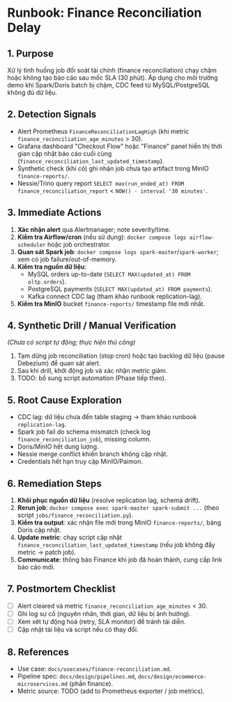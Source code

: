# Runbook: Finance Reconciliation Delay

## 1. Purpose
Xử lý tình huống job đối soát tài chính (finance reconciliation) chạy chậm hoặc không tạo báo cáo sau mốc SLA (30 phút). Áp dụng cho môi trường demo khi Spark/Doris batch bị chậm, CDC feed từ MySQL/PostgreSQL không đủ dữ liệu.

## 2. Detection Signals
- Alert Prometheus `FinanceReconciliationLagHigh` (khi metric `finance_reconciliation_age_minutes` > 30).
- Grafana dashboard "Checkout Flow" hoặc "Finance" panel hiển thị thời gian cập nhật báo cáo cuối cùng (`finance_reconciliation_last_updated_timestamp`).
- Synthetic check (khi có) ghi nhận job chưa tạo artifact trong MinIO `finance-reports/`.
- Nessie/Trino query report `SELECT max(run_ended_at) FROM finance_reconciliation_report` < `NOW() - interval '30 minutes'`.

## 3. Immediate Actions
1. **Xác nhận alert** qua Alertmanager; note severity/time.
2. **Kiểm tra Airflow/cron** (nếu sử dụng): `docker compose logs airflow-scheduler` hoặc job orchestrator.
3. **Quan sát Spark job**: `docker compose logs spark-master`/`spark-worker`; xem có job failure/out-of-memory.
4. **Kiểm tra nguồn dữ liệu**:
   - MySQL orders up-to-date (`SELECT MAX(updated_at) FROM oltp.orders`).
   - PostgreSQL payments (`SELECT MAX(updated_at) FROM payments`).
   - Kafka connect CDC lag (tham khảo runbook replication-lag).
5. **Kiểm tra MinIO** bucket `finance-reports/` timestamp file mới nhất.

## 4. Synthetic Drill / Manual Verification
*(Chưa có script tự động; thực hiện thủ công)*
1. Tạm dừng job reconciliation (stop cron) hoặc tạo backlog dữ liệu (pause Debezium) để quan sát alert.
2. Sau khi drill, khởi động job và xác nhận metric giảm.
3. TODO: bổ sung script automation (Phase tiếp theo).

## 5. Root Cause Exploration
- CDC lag: dữ liệu chưa đến table staging → tham khảo runbook `replication-lag`.
- Spark job fail do schema mismatch (check log `finance_reconciliation_job`), missing column.
- Doris/MinIO hết dung lượng.
- Nessie merge conflict khiến branch không cập nhật.
- Credentials hết hạn truy cập MinIO/Paimon.

## 6. Remediation Steps
1. **Khôi phục nguồn dữ liệu** (resolve replication lag, schema drift).
2. **Rerun job**: `docker compose exec spark-master spark-submit ...` (theo script `jobs/finance_reconciliation.py`).
3. **Kiểm tra output**: xác nhận file mới trong MinIO `finance-reports/`, bảng Doris cập nhật.
4. **Update metric**: chạy script cập nhật `finance_reconciliation_last_updated_timestamp` (nếu job không đẩy metric → patch job).
5. **Communicate**: thông báo Finance khi job đã hoàn thành, cung cấp link báo cáo mới.

## 7. Postmortem Checklist
- [ ] Alert cleared và metric `finance_reconciliation_age_minutes` < 30.
- [ ] Ghi log sự cố (nguyên nhân, thời gian, dữ liệu bị ảnh hưởng).
- [ ] Xem xét tự động hoá (retry, SLA monitor) để tránh tái diễn.
- [ ] Cập nhật tài liệu và script nếu có thay đổi.

## 8. References
- Use case: `docs/usecases/finance-reconciliation.md`.
- Pipeline spec: `docs/design/pipelines.md`, `docs/design/ecommerce-microservices.md` (phần finance).
- Metric source: TODO (add to Prometheus exporter / job metrics).
